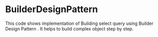 # BuilderDesignPattern
This code shows implementation of Building select query using Builder Design Pattern . It helps to build complex object step by step.
